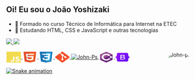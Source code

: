## Oi! Eu sou o João Yoshizaki

- 🔭 Formado no curso Técnico de Informática para Internet na ETEC
- 🌱 Estudando HTML, CSS e JavaScript e outras tecnologias

<div>
  <a href="https://github.com/Yoshizak1">
  <img height="180em" src="https://github-readme-stats.vercel.app/api?username=Yoshizak1&show_icons=true&theme=great-gatsby&include_all_commits=true&count_private=true"/>
  <img height="180em" src="https://github-readme-stats.vercel.app/api/top-langs/?username=Yoshizak1&layout=compact&langs_count=7&theme=great-gatsby"/>
</div>
  
<div style="display: inline_block"><br>
  <img align="center" alt="John-Js" height="30" width="40" src="https://raw.githubusercontent.com/devicons/devicon/master/icons/javascript/javascript-plain.svg">
  <img align="center" alt="John-HTML" height="30" width="40" src="https://raw.githubusercontent.com/devicons/devicon/master/icons/html5/html5-original.svg">
  <img align="center" alt="John-CSS" height="30" width="40" src="https://raw.githubusercontent.com/devicons/devicon/master/icons/css3/css3-original.svg">
  <img align="center" alt="John-Git" height="30" width="40" src="https://raw.githubusercontent.com/devicons/devicon/master/icons/git/git-original.svg">
    <img align="center" alt="John-Ps" height="30" width="40" src="https://cdn.jsdelivr.net/gh/devicons/devicon/icons/photoshop/photoshop-plain.svg">
  <img align="center" alt="John-Csharp" height="30" width="40" src="https://raw.githubusercontent.com/devicons/devicon/master/icons/csharp/csharp-original.svg">
  <img align="center" alt="John-bootstrap" height="30" width="40" src="https://raw.githubusercontent.com/devicons/devicon/master/icons/bootstrap/bootstrap-original.svg">
  <img align="right" alt="John-pic" height="150" style="border-radius:50px;" src="https://cdn.dribbble.com/users/720825/screenshots/3253310/slim-jim-_dribbble_-_800x600_.gif">
</div>
  
 ![Snake animation](https://github.com/Yoshizak1/Yoshizak1/blob/output/github-contribution-grid-snake.svg)
  
  ##
